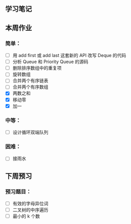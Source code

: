 ## 学习笔记









## 本周作业

### 简单：

- [ ] 用 add first 或 add last 这套新的 API 改写 Deque 的代码
- [ ] 分析 Queue 和 Priority Queue 的源码
- [ ] 删除排序数组中的重复项
- [ ] 旋转数组
- [ ] 合并两个有序链表
- [ ] 合并两个有序数组
- [x] 两数之和
- [x] 移动零
- [x] 加一

### 中等：

- [ ] 设计循环双端队列

### 困难：

- [ ] 接雨水

## 下周预习

### 预习题目：

- [ ] 有效的字母异位词
- [ ] 二叉树的中序遍历
- [ ] 最小的 k 个数